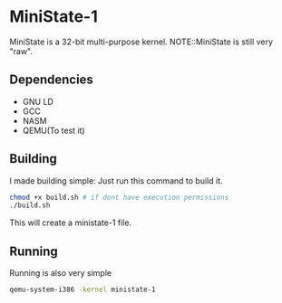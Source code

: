 # MiniState-1
MiniState is a 32-bit multi-purpose kernel.
NOTE::MiniState is still very "raw".
## Dependencies
* GNU LD
* GCC
* NASM 
* QEMU(To test it)
## Building
I made building simple: Just run this command to build it.
```bash
chmod +x build.sh # if dont have execution permissions
./build.sh
```
This will create a ministate-1 file.
## Running
Running is also very simple
```bash
qemu-system-i386 -kernel ministate-1
```

